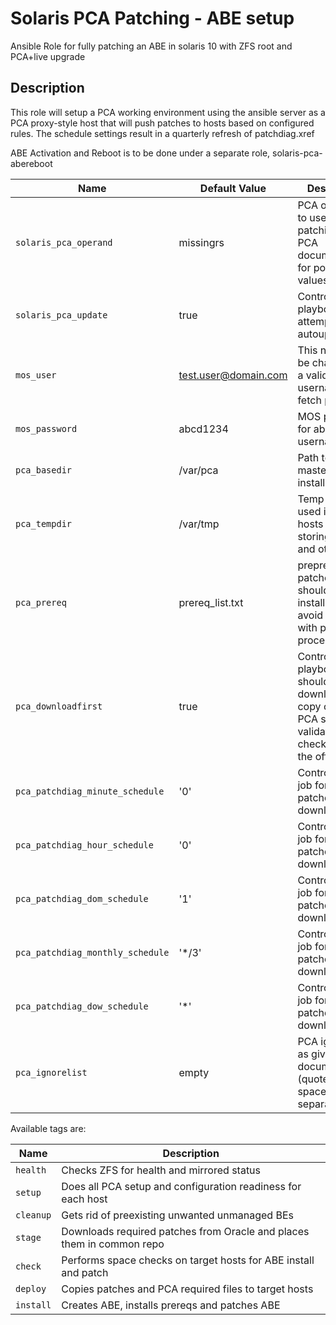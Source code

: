 # Solaris PCA Patching - ABE setup
Ansible Role for fully patching an ABE in solaris 10 with ZFS root and PCA+live upgrade

## Description

This role will setup a PCA working environment using the ansible server as a PCA proxy-style host that will push patches to hosts based on configured rules.
The schedule settings result in a quarterly refresh of patchdiag.xref

ABE Activation and Reboot is to be done under a separate role, solaris-pca-abereboot

| Name           | Default Value | Description                        |
| -------------- | ------------- | -----------------------------------|
| `solaris_pca_operand` | missingrs | PCA operands to use for patching, see PCA documentation for possible values |
| `solaris_pca_update` | true | Controls if the playbook will attempt PCA autoupdate |
| `mos_user` | test.user@domain.com | This needs to be changed to a valid MOS username, to fetch patches |
| `mos_password` | abcd1234 | MOS password for above MOS username |
| `pca_basedir` | /var/pca | Path to ansible master pca installation/repo |
| `pca_tempdir` | /var/tmp | Temp dir to be used in target hosts for storing patches and other data |
| `pca_prereq` | prereq_list.txt | prepreq patches that should be installed to avoid issues with patching process |
| `pca_downloadfirst` | true | Controls if playbook should download a copy of the PCA script validated with checksum from the official site |
| `pca_patchdiag_minute_schedule` | '0' | Controls cron job for patchdiag.xref download |
| `pca_patchdiag_hour_schedule` | '0' | Controls cron job for patchdiag.xref download |
| `pca_patchdiag_dom_schedule` | '1' | Controls cron job for patchdiag.xref download |
| `pca_patchdiag_monthly_schedule` | '*/3' | Controls cron job for patchdiag.xref download |
| `pca_patchdiag_dow_schedule` | '*' | Controls cron job for patchdiag.xref download |
| `pca_ignorelist` | empty | PCA ignore list, as given in PCA documentation (quote for space separated list |

Available tags are:

| Name           | Description                   |
| -------------- | ----------------------------- |
| `health` | Checks ZFS for health and mirrored status |
| `setup` | Does all PCA setup and configuration readiness for each host |
| `cleanup` | Gets rid of preexisting unwanted unmanaged BEs |
| `stage` | Downloads required patches from Oracle and places them in common repo |
| `check` | Performs space checks on target hosts for ABE install and patch |
| `deploy` | Copies patches and PCA required files to target hosts |
| `install` | Creates ABE, installs prereqs and patches ABE |
